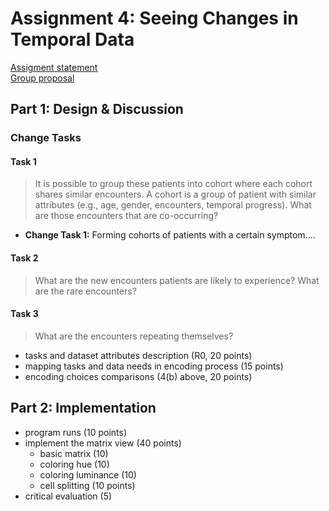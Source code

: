 # Assignment 4: Seeing Changes in Temporal Data

[Assigment statement](https://sites.google.com/a/umbc.edu/datavisualization/assignments/assignment-4-temporal-data-visualization)  
[Group proposal](https://github.com/esturcke/cmsc-636-data-vis/tree/master/assignment-4/BoyerJusticeStoreySturckeProposal.pdf)  

## Part 1: Design & Discussion

### Change Tasks

#### Task 1

> It is possible to group these patients into cohort where each cohort shares
> similar encounters. A cohort is a group of patient with similar attributes
> (e.g., age, gender, encounters, temporal progress). What are those encounters
> that are co-occurring?

  - **Change Task 1:** Forming cohorts of patients with a certain symptom....

#### Task 2

> What are the new encounters patients are likely to experience? What are the
> rare encounters?

#### Task 3

> What are the encounters repeating themselves? 

  * tasks and dataset attributes description (R0, 20 points)
  * mapping tasks and data needs in encoding process (15 points)
  * encoding choices comparisons (4(b) above, 20 points)

## Part 2: Implementation

  * program runs (10 points)
  * implement the matrix view (40 points)
    - basic matrix (10)
    - coloring hue (10)
    - coloring luminance (10)
    - cell splitting (10 points)
  * critical evaluation (5)
